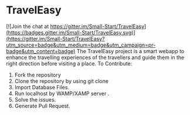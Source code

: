 # TravelEasy

[![Join the chat at https://gitter.im/Small-Start/TravelEasy](https://badges.gitter.im/Small-Start/TravelEasy.svg)](https://gitter.im/Small-Start/TravelEasy?utm_source=badge&utm_medium=badge&utm_campaign=pr-badge&utm_content=badge)
The TravelEasy project is a smart webapp to enhance the travelling experiences of the travellers and guide them in the right direction
before visiting a place.
To Contribute:
1. Fork the repository
2. Clone the repository by using
   git clone 
3. Import Database Files. 
4. Run localhost by WAMP/XAMP server .
5. Solve the issues.
6. Generate Pull Request.
